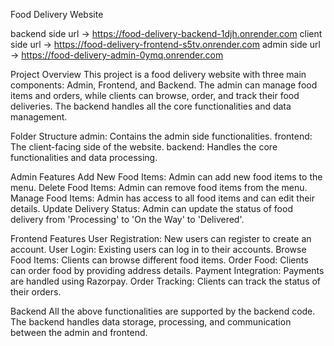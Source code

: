 Food Delivery Website


backend side url ->  https://food-delivery-backend-1djh.onrender.com
client side url -> https://food-delivery-frontend-s5tv.onrender.com
admin side url -> https://food-delivery-admin-0ymq.onrender.com


Project Overview
This project is a food delivery website with three main components: Admin, Frontend, and Backend. The admin can manage food items and orders, while clients can browse, order, and track their food deliveries. The backend handles all the core functionalities and data management.

Folder Structure
admin: Contains the admin side functionalities.
frontend: The client-facing side of the website.
backend: Handles the core functionalities and data processing.


Admin Features
Add New Food Items: Admin can add new food items to the menu.
Delete Food Items: Admin can remove food items from the menu.
Manage Food Items: Admin has access to all food items and can edit their details.
Update Delivery Status: Admin can update the status of food delivery from 'Processing' to 'On the Way' to 'Delivered'.


Frontend Features
User Registration: New users can register to create an account.
User Login: Existing users can log in to their accounts.
Browse Food Items: Clients can browse different food items.
Order Food: Clients can order food by providing address details.
Payment Integration: Payments are handled using Razorpay.
Order Tracking: Clients can track the status of their orders.


Backend
All the above functionalities are supported by the backend code. The backend handles data storage, processing, and communication between the admin and frontend.
